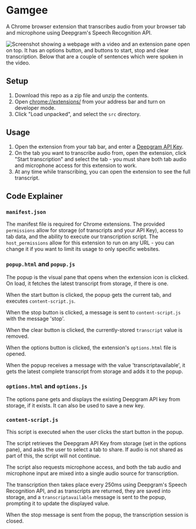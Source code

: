 # Gamgee

A Chrome browser extension that transcribes audio from your browser tab and microphone using Deepgram's Speech Recognition API.

![Screenshot showing a webpage with a video and an extension pane open on top. It has an options button, and buttons to start, stop and clear transcription. Below that are a couple of sentences which were spoken in the video.](./screenshot.png)

## Setup

1. Download this repo as a zip file and unzip the contents.
2. Open [chrome://extensions/](chrome://extensions/) from your address bar and turn on developer mode.
3. Click "Load unpacked", and select the `src` directory.

## Usage

1. Open the extension from your tab bar, and enter a [Deepgram API Key](https://console.deepgram.com/signup?jump=keys).
2. On the tab you want to transcribe audio from, open the extension, click "Start transcription" and select the tab - you must share both tab audio and microphone access for this extension to work.
3. At any time while transcribing, you can open the extension to see the full transcript.

## Code Explainer

### `manifest.json`

The manifest file is required for Chrome extensions. The provided `permissions` allow for storage (of transcripts and your API Key), access to tab data, and the ability to execute our transcription script. The `host_permissions` allow for this extension to run on any URL - you can change it if you want to limit its usage to only specific websites.

### `popup.html` and `popup.js`

The popup is the visual pane that opens when the extension icon is clicked. On load, it fetches the latest transcript from storage, if there is one.

When the start button is clicked, the popup gets the current tab, and executes `content-script.js`.

When the stop button is clicked, a message is sent to `content-script.js` with the message 'stop'.

When the clear button is clicked, the currently-stored `transcript` value is removed.

When the options button is clicked, the extension's `options.html` file is opened.

When the popup receives a message with the value 'transcriptavailable', it gets the latest complete transcript from storage and adds it to the popup.

### `options.html` and `options.js`

The options pane gets and displays the existing Deepgram API key from storage, if it exists. It can also be used to save a new key.

### `content-script.js`

This script is executed when the user clicks the start button in the popup.

The script retrieves the Deepgram API Key from storage (set in the options pane), and asks the user to select a tab to share. If audio is not shared as part of this, the script will not continue.

The script also requests microphone access, and both the tab audio and microphone input are mixed into a single audio source for transcription.

The transcription then takes place every 250ms using Deepgram's Speech Recognition API, and as transcripts are returned, they are saved into storage, and a `transcriptavailable` message is sent to the popup, prompting it to update the displayed value.

When the stop message is sent from the popup, the transcription session is closed.
